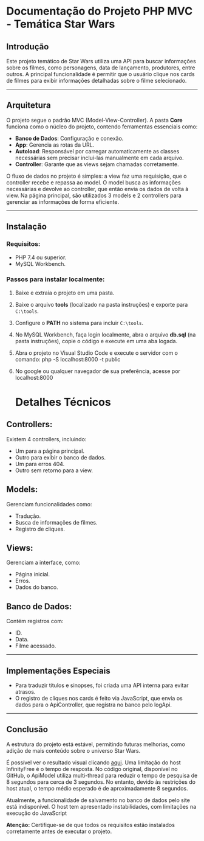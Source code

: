 # Documentação do Projeto PHP MVC - Temática Star Wars

## Introdução  
Este projeto temático de Star Wars utiliza uma API para buscar informações sobre os filmes, como personagens, data de lançamento, produtores, entre outros. A principal funcionalidade é permitir que o usuário clique nos cards de filmes para exibir informações detalhadas sobre o filme selecionado.  

---

## Arquitetura  
O projeto segue o padrão MVC (Model-View-Controller). A pasta **Core** funciona como o núcleo do projeto, contendo ferramentas essenciais como:  

- **Banco de Dados**: Configuração e conexão.  
- **App**: Gerencia as rotas da URL.  
- **Autoload**: Responsável por carregar automaticamente as classes necessárias sem precisar incluí-las manualmente em cada arquivo.  
- **Controller**: Garante que as views sejam chamadas corretamente.  

O fluxo de dados no projeto é simples: a view faz uma requisição, que o controller recebe e repassa ao model. O model busca as informações necessárias e devolve ao controller, que então envia os dados de volta à view. Na página principal, são utilizados 3 models e 2 controllers para gerenciar as informações de forma eficiente.  

---

## Instalação  

### Requisitos:  
- PHP 7.4 ou superior.  
- MySQL Workbench.  

### Passos para instalar localmente:  
1. Baixe e extraia o projeto em uma pasta.  
2. Baixe o arquivo **tools** (localizado na pasta instruções) e exporte para `C:\tools`.  
3. Configure o **PATH** no sistema para incluir `C:\tools`.  
4. No MySQL Workbench, faça login localmente, abra o arquivo **db.sql** (na pasta instruções), copie o código e execute em uma aba logada.  
5. Abra o projeto no Visual Studio Code e execute o servidor com o comando: php -S localhost:8000 -t public 
6. No google ou qualquer navegador de sua preferência, acesse por localhost:8000

   # Detalhes Técnicos


## Controllers:
Existem 4 controllers, incluindo:

- Um para a página principal.
- Outro para exibir o banco de dados.
- Um para erros 404.
- Outro sem retorno para a view.

## Models:
Gerenciam funcionalidades como:

- Tradução.
- Busca de informações de filmes.
- Registro de cliques.

## Views:
Gerenciam a interface, como:

- Página inicial.
- Erros.
- Dados do banco.

## Banco de Dados:
Contém registros com:

- ID.
- Data.
- Filme acessado.

---

## Implementações Especiais

- Para traduzir títulos e sinopses, foi criada uma API interna para evitar atrasos.
- O registro de cliques nos cards é feito via JavaScript, que envia os dados para o ApiController, que registra no banco pelo logApi.

---

## Conclusão

A estrutura do projeto está estável, permitindo futuras melhorias, como adição de mais conteúdo sobre o universo Star Wars.


É possível ver o resultado visual clicando [aqui](http://starwars.great-site.net/). Uma limitação do host InfinityFree é o tempo de resposta. No código original, disponível no GitHub, o ApiModel utiliza multi-thread para reduzir o tempo de pesquisa de 8 segundos para cerca de 3 segundos. No entanto, devido às restrições do host atual, o tempo médio esperado é de aproximadamente 8 segundos.

Atualmente, a funcionalidade de salvamento no banco de dados pelo site está indisponível. O host tem apresentado instabilidades, com limitações na execução do JavaScript


<div class="warning">
  <strong>Atenção:</strong> Certifique-se de que todos os requisitos estão instalados corretamente antes de executar o projeto.
</div>
